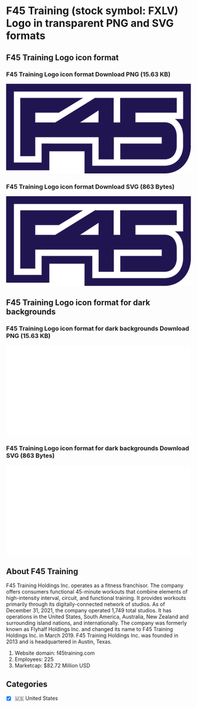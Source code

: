 # F45 Training (stock symbol: FXLV) Logo in transparent PNG and SVG formats

## F45 Training Logo icon format

### F45 Training Logo icon format Download PNG (15.63 KB)

![F45 Training Logo icon format Download PNG (15.63 KB)](/img/orig/FXLV-c08b8ff5.png)

### F45 Training Logo icon format Download SVG (863 Bytes)

![F45 Training Logo icon format Download SVG (863 Bytes)](/img/orig/FXLV-ef5197a9.svg)

## F45 Training Logo icon format for dark backgrounds

### F45 Training Logo icon format for dark backgrounds Download PNG (15.63 KB)

![F45 Training Logo icon format for dark backgrounds Download PNG (15.63 KB)](/img/orig/FXLV.D-318f6973.png)

### F45 Training Logo icon format for dark backgrounds Download SVG (863 Bytes)

![F45 Training Logo icon format for dark backgrounds Download SVG (863 Bytes)](/img/orig/FXLV.D-aed6de9b.svg)

## About F45 Training

F45 Training Holdings Inc. operates as a fitness franchisor. The company offers consumers functional 45-minute workouts that combine elements of high-intensity interval, circuit, and functional training. It provides workouts primarily through its digitally-connected network of studios. As of December 31, 2021, the company operated 1,749 total studios. It has operations in the United States, South America, Australia, New Zealand and surrounding island nations, and internationally. The company was formerly known as Flyhalf Holdings Inc. and changed its name to F45 Training Holdings Inc. in March 2019. F45 Training Holdings Inc. was founded in 2013 and is headquartered in Austin, Texas.

1. Website domain: f45training.com
2. Employees: 225
3. Marketcap: $82.72 Million USD


## Categories
- [x] 🇺🇸 United States
